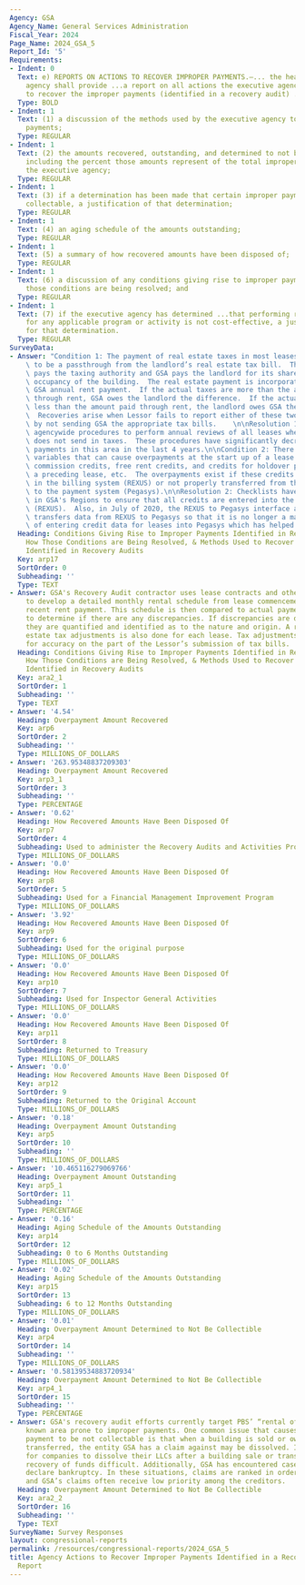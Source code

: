 ```yaml
---
Agency: GSA
Agency_Name: General Services Administration
Fiscal_Year: 2024
Page_Name: 2024_GSA_5
Report_Id: '5'
Requirements:
- Indent: 0
  Text: e) REPORTS ON ACTIONS TO RECOVER IMPROPER PAYMENTS.—... the head of the executive
    agency shall provide ...a report on all actions the executive agency is taking
    to recover the improper payments (identified in a recovery audit) ..including—
  Type: BOLD
- Indent: 1
  Text: (1) a discussion of the methods used by the executive agency to recover improper
    payments;
  Type: REGULAR
- Indent: 1
  Text: (2) the amounts recovered, outstanding, and determined to not be collectable,
    including the percent those amounts represent of the total improper payments of
    the executive agency;
  Type: REGULAR
- Indent: 1
  Text: (3) if a determination has been made that certain improper payments are not
    collectable, a justification of that determination;
  Type: REGULAR
- Indent: 1
  Text: (4) an aging schedule of the amounts outstanding;
  Type: REGULAR
- Indent: 1
  Text: (5) a summary of how recovered amounts have been disposed of;
  Type: REGULAR
- Indent: 1
  Text: (6) a discussion of any conditions giving rise to improper payments and how
    those conditions are being resolved; and
  Type: REGULAR
- Indent: 1
  Text: (7) if the executive agency has determined ...that performing recovery audits
    for any applicable program or activity is not cost-effective, a justification
    for that determination.
  Type: REGULAR
SurveyData:
- Answer: "Condition 1: The payment of real estate taxes in most leases is designed\
    \ to be a passthrough from the landlord’s real estate tax bill.  The landlord\
    \ pays the taxing authority and GSA pays the landlord for its share based on percentage\
    \ occupancy of the building.  The real estate payment is incorporated into the\
    \ GSA annual rent payment.  If the actual taxes are more than the amount paid\
    \ through rent, GSA owes the landlord the difference.  If the actual taxes are\
    \ less than the amount paid through rent, the landlord owes GSA the difference.\
    \  Recoveries arise when Lessor fails to report either of these two scenarios\
    \ by not sending GSA the appropriate tax bills.    \n\nResolution 1: GSA has established\
    \ agencywide procedures to perform annual reviews of all leases when the landlord\
    \ does not send in taxes.  These procedures have significantly decreased improper\
    \ payments in this area in the last 4 years.\n\nCondition 2: There are several\
    \ variables that can cause overpayments at the start up of a lease such as broker\
    \ commission credits, free rent credits, and credits for holdover payments on\
    \ a preceding lease, etc.  The overpayments exist if these credits are not entered\
    \ in the billing system (REXUS) or not properly transferred from the billing system\
    \ to the payment system (Pegasys).\n\nResolution 2: Checklists have been developed\
    \ in GSA's Regions to ensure that all credits are entered into the billing system\
    \ (REXUS).  Also, in July of 2020, the REXUS to Pegasys interface automatically\
    \ transfers data from REXUS to Pegasys so that it is no longer a manual process\
    \ of entering credit data for leases into Pegasys which has helped reduce errors."
  Heading: Conditions Giving Rise to Improper Payments Identified in Recovery Audits,
    How Those Conditions are Being Resolved, & Methods Used to Recover Improper Payments
    Identified in Recovery Audits
  Key: arp17
  SortOrder: 0
  Subheading: ''
  Type: TEXT
- Answer: GSA's Recovery Audit contractor uses lease contracts and other lease documents
    to develop a detailed monthly rental schedule from lease commencement to most
    recent rent payment. This schedule is then compared to actual payments by month
    to determine if there are any discrepancies. If discrepancies are discovered,
    they are quantified and identified as to the nature and origin. A review of real
    estate tax adjustments is also done for each lease. Tax adjustments are reviewed
    for accuracy on the part of the Lessor’s submission of tax bills.
  Heading: Conditions Giving Rise to Improper Payments Identified in Recovery Audits,
    How Those Conditions are Being Resolved, & Methods Used to Recover Improper Payments
    Identified in Recovery Audits
  Key: ara2_1
  SortOrder: 1
  Subheading: ''
  Type: TEXT
- Answer: '4.54'
  Heading: Overpayment Amount Recovered
  Key: arp6
  SortOrder: 2
  Subheading: ''
  Type: MILLIONS_OF_DOLLARS
- Answer: '263.95348837209303'
  Heading: Overpayment Amount Recovered
  Key: arp3_1
  SortOrder: 3
  Subheading: ''
  Type: PERCENTAGE
- Answer: '0.62'
  Heading: How Recovered Amounts Have Been Disposed Of
  Key: arp7
  SortOrder: 4
  Subheading: Used to administer the Recovery Audits and Activities Program
  Type: MILLIONS_OF_DOLLARS
- Answer: '0.0'
  Heading: How Recovered Amounts Have Been Disposed Of
  Key: arp8
  SortOrder: 5
  Subheading: Used for a Financial Management Improvement Program
  Type: MILLIONS_OF_DOLLARS
- Answer: '3.92'
  Heading: How Recovered Amounts Have Been Disposed Of
  Key: arp9
  SortOrder: 6
  Subheading: Used for the original purpose
  Type: MILLIONS_OF_DOLLARS
- Answer: '0.0'
  Heading: How Recovered Amounts Have Been Disposed Of
  Key: arp10
  SortOrder: 7
  Subheading: Used for Inspector General Activities
  Type: MILLIONS_OF_DOLLARS
- Answer: '0.0'
  Heading: How Recovered Amounts Have Been Disposed Of
  Key: arp11
  SortOrder: 8
  Subheading: Returned to Treasury
  Type: MILLIONS_OF_DOLLARS
- Answer: '0.0'
  Heading: How Recovered Amounts Have Been Disposed Of
  Key: arp12
  SortOrder: 9
  Subheading: Returned to the Original Account
  Type: MILLIONS_OF_DOLLARS
- Answer: '0.18'
  Heading: Overpayment Amount Outstanding
  Key: arp5
  SortOrder: 10
  Subheading: ''
  Type: MILLIONS_OF_DOLLARS
- Answer: '10.465116279069766'
  Heading: Overpayment Amount Outstanding
  Key: arp5_1
  SortOrder: 11
  Subheading: ''
  Type: PERCENTAGE
- Answer: '0.16'
  Heading: Aging Schedule of the Amounts Outstanding
  Key: arp14
  SortOrder: 12
  Subheading: 0 to 6 Months Outstanding
  Type: MILLIONS_OF_DOLLARS
- Answer: '0.02'
  Heading: Aging Schedule of the Amounts Outstanding
  Key: arp15
  SortOrder: 13
  Subheading: 6 to 12 Months Outstanding
  Type: MILLIONS_OF_DOLLARS
- Answer: '0.01'
  Heading: Overpayment Amount Determined to Not Be Collectible
  Key: arp4
  SortOrder: 14
  Subheading: ''
  Type: MILLIONS_OF_DOLLARS
- Answer: '0.58139534883720934'
  Heading: Overpayment Amount Determined to Not Be Collectible
  Key: arp4_1
  SortOrder: 15
  Subheading: ''
  Type: PERCENTAGE
- Answer: GSA's recovery audit efforts currently target PBS’ “rental of space”, a
    known area prone to improper payments. One common issue that causes an improper
    payment to be not collectable is that when a building is sold or ownership is
    transferred, the entity GSA has a claim against may be dissolved. It's not unusual
    for companies to dissolve their LLCs after a building sale or transfer, making
    recovery of funds difficult. Additionally, GSA has encountered cases where companies
    declare bankruptcy. In these situations, claims are ranked in order of priority,
    and GSA’s claims often receive low priority among the creditors.
  Heading: Overpayment Amount Determined to Not Be Collectible
  Key: ara2_2
  SortOrder: 16
  Subheading: ''
  Type: TEXT
SurveyName: Survey Responses
layout: congressional-reports
permalink: /resources/congressional-reports/2024_GSA_5
title: Agency Actions to Recover Improper Payments Identified in a Recovery Audit
  Report
---
```

